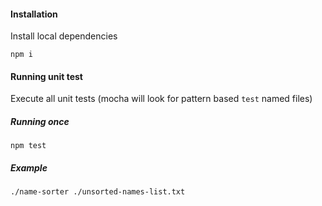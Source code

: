 #### Installation
Install local dependencies
```
npm i
```

#### Running unit test
Execute all unit tests (mocha will look for pattern based `test` named files)

##### Running once
```
npm test
```

##### Example
```
./name-sorter ./unsorted-names-list.txt

